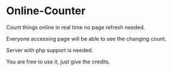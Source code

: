 # Online-Counter

Count things online in real time no page refresh needed.

Everyone accessing page will be able to see the changing count.

Server with php support is needed.

You are free to use it, just give the credits.

